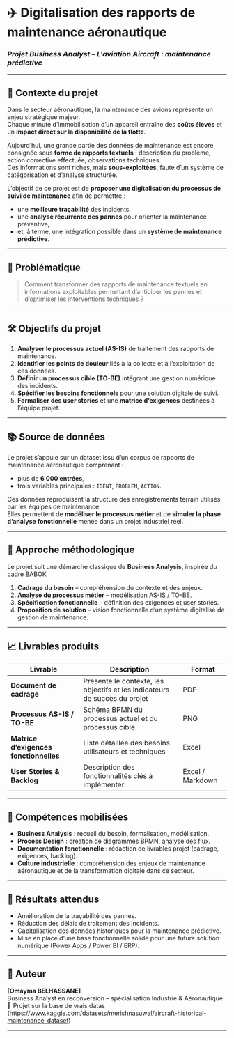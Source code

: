 # ✈️ Digitalisation des rapports de maintenance aéronautique  
### _Projet Business Analyst – L'aviation Aircraft : maintenance prédictive_

---

## 🎯 Contexte du projet  

Dans le secteur aéronautique, la maintenance des avions représente un enjeu stratégique majeur.  
Chaque minute d’immobilisation d’un appareil entraîne des **coûts élevés** et un **impact direct sur la disponibilité de la flotte**.  

Aujourd’hui, une grande partie des données de maintenance est encore consignée sous **forme de rapports textuels** : description du problème, action corrective effectuée, observations techniques.  
Ces informations sont riches, mais **sous-exploitées**, faute d’un système de catégorisation et d’analyse structurée.

L’objectif de ce projet est de **proposer une digitalisation du processus de suivi de maintenance** afin de permettre :  
- une **meilleure traçabilité** des incidents,  
- une **analyse récurrente des pannes** pour orienter la maintenance préventive,  
- et, à terme, une intégration possible dans un **système de maintenance prédictive**.

---

## 🧩 Problématique  

> Comment transformer des rapports de maintenance textuels en informations exploitables permettant d’anticiper les pannes et d’optimiser les interventions techniques ?  

---

## 🛠️ Objectifs du projet  

1. **Analyser le processus actuel (AS-IS)** de traitement des rapports de maintenance.  
2. **Identifier les points de douleur** liés à la collecte et à l’exploitation de ces données.  
3. **Définir un processus cible (TO-BE)** intégrant une gestion numérique des incidents.  
4. **Spécifier les besoins fonctionnels** pour une solution digitale de suivi.  
5. **Formaliser des user stories** et une **matrice d’exigences** destinées à l’équipe projet.  

---

## 📚 Source de données  

Le projet s’appuie sur un dataset issu d’un corpus de rapports de maintenance aéronautique comprenant :  
- plus de **6 000 entrées**,  
- trois variables principales : `IDENT`, `PROBLEM`, `ACTION`.  

Ces données reproduisent la structure des enregistrements terrain utilisés par les équipes de maintenance.  
Elles permettent de **modéliser le processus métier** et de **simuler la phase d’analyse fonctionnelle** menée dans un projet industriel réel.

---

## 🧠 Approche méthodologique  

Le projet suit une démarche classique de **Business Analysis**, inspirée du cadre BABOK 

1. **Cadrage du besoin** – compréhension du contexte et des enjeux.  
2. **Analyse du processus métier** – modélisation AS-IS / TO-BE.  
3. **Spécification fonctionnelle** – définition des exigences et user stories.  
4. **Proposition de solution** – vision fonctionnelle d’un système digitalisé de gestion de maintenance.  

---

## 📈 Livrables produits  

| Livrable | Description | Format |
|-----------|--------------|--------|
| **Document de cadrage** | Présente le contexte, les objectifs et les indicateurs de succès du projet | PDF |
| **Processus AS-IS / TO-BE** | Schéma BPMN du processus actuel et du processus cible | PNG |
| **Matrice d’exigences fonctionnelles** | Liste détaillée des besoins utilisateurs et techniques | Excel |
| **User Stories & Backlog** | Description des fonctionnalités clés à implémenter | Excel / Markdown |

---

## 💼 Compétences mobilisées  

- **Business Analysis** : recueil du besoin, formalisation, modélisation.  
- **Process Design** : création de diagrammes BPMN, analyse des flux.  
- **Documentation fonctionnelle** : rédaction de livrables projet (cadrage, exigences, backlog).  
- **Culture industrielle** : compréhension des enjeux de maintenance aéronautique et de la transformation digitale dans ce secteur.

---

## 🚀 Résultats attendus  

- Amélioration de la traçabilité des pannes.  
- Réduction des délais de traitement des incidents.  
- Capitalisation des données historiques pour la maintenance prédictive.  
- Mise en place d’une base fonctionnelle solide pour une future solution numérique (Power Apps / Power BI / ERP).  

---

## 🧾 Auteur  

**[Omayma BELHASSANE]**  
Business Analyst en reconversion – spécialisation Industrie & Aéronautique  
📍 Projet sur la base de vrais datas (https://www.kaggle.com/datasets/merishnasuwal/aircraft-historical-maintenance-dataset)

---
